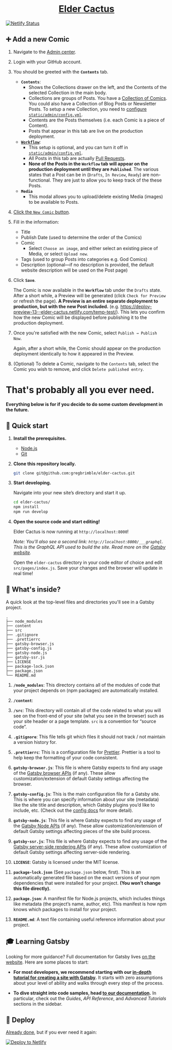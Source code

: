 <h1 align="center">
  <a href="https://www.eldercactus.com/">
    Elder Cactus
  </a>
</h1>

[![Netlify Status](https://api.netlify.com/api/v1/badges/89ddbc6a-ae07-4842-ae60-854e20d43530/deploy-status)](https://app.netlify.com/sites/elder-cactus/deploys)

## ➕ Add a new Comic

1. Navigate to the [Admin center](https://eldercactus.com/admin/).

1. Login with your GitHub account.

1. You should be greeted with the **`Contents`** tab.

   - **`Contents`**:
     - Shows the Collections drawer on the left, and the Contents of the selected Collection in the main body.
     - Collections are groups of Posts. You have a [Collection of Comics](https://www.eldercactus.com/admin/#/collections/comics). You could also have a Collection of Blog Posts or Newsletter Posts. To setup a new Collection, you need to [configure `static/admin/config.yml`](https://www.netlifycms.org/docs/configuration-options/#collections).
     - Contents are the Posts themselves (i.e. each Comic is a piece of Content).
     - Posts that appear in this tab are live on the production deployment.
   - **[`Workflow`](https://www.eldercactus.com/admin/#/workflow)**:
     - This setup is optional, and you can turn it off in [`static/admin/config.yml`](https://www.netlifycms.org/docs/configuration-options/#publish-mode).
     - All Posts in this tab are actually [Pull Requests](https://github.com/gregbrimble/elder-cactus/pulls).
     - **None of the Posts in the `Workflow` tab will appear on the production deployment until they are `Published`**. The various states that a Post can be in (`Drafts`, `In Review`, `Ready`) are non-functional. They are just to allow you to keep track of the these Posts.
   - **`Media`**
     - This modal allows you to upload/delete existing Media (images) to be available to Posts.

1. [Click the `New Comic` button](https://www.eldercactus.com/admin/#/collections/comics/new).

1. Fill in the information:

   - Title
   - Publish Date (used to determine the order of the Comics)
   - Comic
     - Select `Choose an image`, and either select an existing piece of Media, or select `Upload new`.
   - Tags (used to group Posts into categories e.g. God Comics)
   - Description (optional—if no description is provided, the default website description will be used on the Post page)

1. Click **`Save`**.

   The Comic is now available in the **`Workflow`** tab under the `Drafts` state. After a short while, a Preview will be generated (click `Check for Preview` or refresh the page). **A Preview is an entire separate deployment to production, but with the new Post included.** (e.g. https://deploy-preview-13--elder-cactus.netlify.com/temp-test/). This lets you confirm how the new Comic will be displayed before publishing it to the production deployment.

1. Once you're satisfied with the new Comic, select `Publish → Publish Now`.

   Again, after a short while, the Comic should appear on the production deployment identically to how it appeared in the Preview.

1. (Optional) To delete a Comic, navigate to the `Contents` tab, select the Comic you wish to remove, and click `Delete published entry`.

# That's probably all you ever need.

**Everything below is for if you decide to do some custom development in the future.**

## 🚀 Quick start

1. **Install the prerequisites.**

   - [Node.js](https://nodejs.org/en/)
   - [Git](https://git-scm.com/book/en/v2/Getting-Started-Installing-Git)

1. **Clone this repository locally.**

   ```sh
   git clone git@github.com:gregbrimble/elder-cactus.git
   ```

1. **Start developing.**

   Navigate into your new site’s directory and start it up.

   ```sh
   cd elder-cactus/
   npm install
   npm run develop
   ```

1. **Open the source code and start editing!**

   Elder Cactus is now running at `http://localhost:8000`!

   _Note: You'll also see a second link: _`http://localhost:8000/___graphql`_. This is the GraphQL API used to build the site. Read more on the [Gatsby website](https://www.gatsbyjs.org/tutorial/part-five/#introducing-graphiql)._

   Open the `elder-cactus` directory in your code editor of choice and edit `src/pages/index.js`. Save your changes and the browser will update in real time!

## 🧐 What's inside?

A quick look at the top-level files and directories you'll see in a Gatsby project.

    .
    ├── node_modules
    ├── content
    ├── src
    ├── .gitignore
    ├── .prettierrc
    ├── gatsby-browser.js
    ├── gatsby-config.js
    ├── gatsby-node.js
    ├── gatsby-ssr.js
    ├── LICENSE
    ├── package-lock.json
    ├── package.json
    └── README.md

1.  **`/node_modules`**: This directory contains all of the modules of code that your project depends on (npm packages) are automatically installed.

1.  **`/content`**:

1.  **`/src`**: This directory will contain all of the code related to what you will see on the front-end of your site (what you see in the browser) such as your site header or a page template. `src` is a convention for “source code”.

1.  **`.gitignore`**: This file tells git which files it should not track / not maintain a version history for.

1.  **`.prettierrc`**: This is a configuration file for [Prettier](https://prettier.io/). Prettier is a tool to help keep the formatting of your code consistent.

1.  **`gatsby-browser.js`**: This file is where Gatsby expects to find any usage of the [Gatsby browser APIs](https://www.gatsbyjs.org/docs/browser-apis/) (if any). These allow customization/extension of default Gatsby settings affecting the browser.

1.  **`gatsby-config.js`**: This is the main configuration file for a Gatsby site. This is where you can specify information about your site (metadata) like the site title and description, which Gatsby plugins you’d like to include, etc. (Check out the [config docs](https://www.gatsbyjs.org/docs/gatsby-config/) for more detail).

1.  **`gatsby-node.js`**: This file is where Gatsby expects to find any usage of the [Gatsby Node APIs](https://www.gatsbyjs.org/docs/node-apis/) (if any). These allow customization/extension of default Gatsby settings affecting pieces of the site build process.

1.  **`gatsby-ssr.js`**: This file is where Gatsby expects to find any usage of the [Gatsby server-side rendering APIs](https://www.gatsbyjs.org/docs/ssr-apis/) (if any). These allow customization of default Gatsby settings affecting server-side rendering.

1.  **`LICENSE`**: Gatsby is licensed under the MIT license.

1.  **`package-lock.json`** (See `package.json` below, first). This is an automatically generated file based on the exact versions of your npm dependencies that were installed for your project. **(You won’t change this file directly).**

1.  **`package.json`**: A manifest file for Node.js projects, which includes things like metadata (the project’s name, author, etc). This manifest is how npm knows which packages to install for your project.

1.  **`README.md`**: A text file containing useful reference information about your project.

## 🎓 Learning Gatsby

Looking for more guidance? Full documentation for Gatsby lives [on the website](https://www.gatsbyjs.org/). Here are some places to start:

- **For most developers, we recommend starting with our [in-depth tutorial for creating a site with Gatsby](https://www.gatsbyjs.org/tutorial/).** It starts with zero assumptions about your level of ability and walks through every step of the process.

- **To dive straight into code samples, head [to our documentation](https://www.gatsbyjs.org/docs/).** In particular, check out the _Guides_, _API Reference_, and _Advanced Tutorials_ sections in the sidebar.

## 💫 Deploy

[Already done](https://app.netlify.com/sites/elder-cactus/), but if you ever need it again:

[![Deploy to Netlify](https://www.netlify.com/img/deploy/button.svg)](https://app.netlify.com/start/deploy?repository=https://github.com/gregbrimble/elder-cactus)
